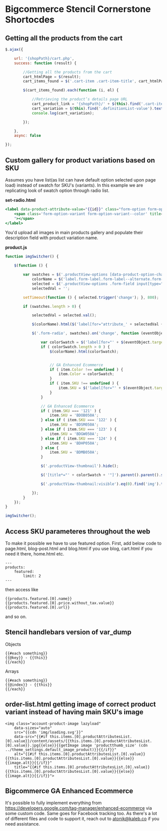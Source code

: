 # Bigcommerce Stencil Cornerstone Shortocdes

## Getting all the products from the cart

```javascript
$.ajax({

    url: '{shopPath}/cart.php',
    success: function (result) {

        //Getting all the products from the cart
        cart_htmlPage = $(result);
        cart_items_found = $('.cart-item .cart-item-title', cart_htmlPage);

        $(cart_items_found).each(function (i, el) {

            //Retrieving the product’s details page URL
            cart_product_link = '{shopPath}/' + $(this).find('.cart-item-name a').attr('href');
            cart_variation = $(this).find('.definitionList-value').text().trim();
            console.log(cart_variation);

        });

    },
    async: false

});
```

## Custom gallery for product variations based on SKU

Assumes you have list(as list can have default option selected upon page load) instead of swatch for SKU's (variants). In this example we are replicating look of swatch option through radio list.

**set-radio.html**
```handlebars
<label data-product-attribute-value="{{id}}" class="form-option form-option-swatch" for="attribute_{{id}}">
    <span class='form-option-variant form-option-variant--color' title="{{this.label}}" style="background-color: #{{#if id '==' 120}}1B395C{{else if id '==' 121}}232323{{else if id '==' 122}}AAC3C6{{else if id '==' 123}}D1D1D0{{else if id '==' 124}}D9B8A7{{/if}}
    "></span>
</label>
```

You'd upload all images in main products gallery and populate their description field with product variation name. 

**product.js**
```javascript
function imgSwitcher() {

    $(function () {

        var swatches = $('.productView-options [data-product-option-change]'),
            colorName = $('label.form-label.form-label--alternate.form-label--inlineSmall > small'),
            selected = $('.productView-options .form-field input[type="radio"]:checked'),
            selectedVal = '';

        setTimeout(function () { selected.trigger('change'); }, 800);

        if (swatches.length > 0) {

            selectedVal = selected.val();

            $(colorName).html($('label[for="attribute_' + selectedVal + '"]').text());

            $('.form-radio', swatches).on('change', function (eventObject) {

                var colorSwatch = $('label[for="' + $(eventObject.target).attr('id') + '"]').children('span').attr('title');
                if ( colorSwatch.length > 0 ) {
                    $(colorName).html(colorSwatch);


                    // GA Enhanced Ecommerce
                    if ( item.Color !== undefined ) {
                        item.Color = colorSwatch;
                    }
                    if ( item.SKU !== undefined ) {
                        item.SKU = $('label[for="' + $(eventObject.target).attr('id') + '"]').attr('data-product-attribute-value'); 
                    }
                }

                // GA Enhanced Ecommerce
                if ( item.SKU === '121' ) {
                    item.SKU = 'BDOB050A';
                } else if ( item.SKU === '122' ) {
                    item.SKU = 'BDSM050A';
                } else if ( item.SKU === '123' ) {
                    item.SKU = 'BDGW050A';
                } else if ( item.SKU === '124' ) {
                    item.SKU = 'BDHP050A';
                } else {
                    item.SKU = 'BDMB050A';
                }

                $('.productView-thumbnail').hide();

                $('[title*="' + colorSwatch + '"]').parent().parent().show().css('visibility', 'visible');

                $('.productView-thumbnail:visible').eq(0).find('img').trigger('click');

            });
        }
    });
}

imgSwitcher();
```

## Access SKU parameteres throughout the web ##

To make it possible we have to use featured option. First, add below code to page.html, blog-post.html and blog.html if you use blog, cart.html if you need it there, home.html etc.
```
---
products:
    featured:
        limit: 2
---
```
then access like 
```
{{products.featured.[0].name}}
{{products.featured.[0].price.without_tax.value}}
{{products.featured.[0].url}}
```
and so on.


## Stencil handlebars version of var_dump
Objects
```
{{#each something}}
{{@key}} - {{this}}
{{/each}}
```

Arrays
```
{{#each something}}
{{@index}} - {{this}}
{{/each}}
```

## order-list.html getting image of correct product variant instead of having main SKU's image
```
<img class="account-product-image lazyload"
    data-sizes="auto"
    src="{{cdn 'img/loading.svg'}}"
    data-src="{{#if this.items.[0].productAttributesList.[0].value}}/content/assets/{{this.items.[0].productAttributesList.[0].value}}.jpg{{else}}{{getImage image 'productthumb_size' (cdn ../theme_settings.default_image_product)}}{{/if}}"
    alt="{{#if this.items.[0].productAttributesList.[0].value}}{{this.items.[0].productAttributesList.[0].value}}{{else}}{{image.alt}}{{/if}}"
    title="{{#if this.items.[0].productAttributesList.[0].value}}{{this.items.[0].productAttributesList.[0].value}}{{else}}{{image.alt}}{{/if}}">
```

## Bigcommerce GA Enhanced Ecommerce
It's possible to fully implement everything from https://developers.google.com/tag-manager/enhanced-ecommerce via some custom code. Same goes for Facebook tracking too. As there's a lot of different files and code to support it, reach out to atonik@kaleb.co if you need assistance.
